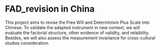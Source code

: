 # FAD_revision in China
This project aims to revise the Free Will and Determinism Plus Scale into Chinese. To validate the adapted instrument in new context, we will evaluate the factorial structure, other evidence of validity, and relaibility. Besides, we will also assess the measurement invariance for cross-cultural studies consideration.      
